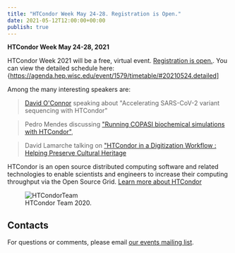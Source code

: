 ```yaml
---
title: "HTCondor Week May 24-28. Registration is Open."
date: 2021-05-12T12:00:00+00:00
publish: true
--- 
```

**HTCondor Week May 24-28, 2021**

HTCondor Week 2021 will be a free, virtual event. [Registration is open.](https://agenda.hep.wisc.edu/event/1579/). You can view the detailed schedule here: {https://agenda.hep.wisc.edu/event/1579/timetable/#20210524.detailed]

Among the many interesting speakers are:

> [David O'Connor](https://dho.pathology.wisc.edu/) speaking about "Accelerating SARS-CoV-2 variant sequencing with HTCondor"

> Pedro Mendes discussing ["Running COPASI biochemical simulations with HTCondor"](https://agenda.hep.wisc.edu/event/1579/contributions/23045/),  

> David Lamarche talking on ["HTCondor in a Digitization Workflow : Helping Preserve Cultural Heritage](https://agenda.hep.wisc.edu/event/1579/contributions/23044/)

HTCondor is an open source distributed computing software and related technologies to enable scientists and engineers to increase their computing throughput via the Open Source Grid. [Learn more about HTCondor](https://research.cs.wisc.edu/htcondor/)

<figure class="figure">
  <img src="{{site.baseurl}}/assets/images/team-2020.jpg" class="figure-img img-fluid rounded" alt="HTCondorTeam">
  <figcaption class="figure-caption">HTCondor Team 2020.</figcaption>
</figure>

## Contacts

For questions or comments, please email
[our events mailing list](mailto:events@opensciencegrid.org).
